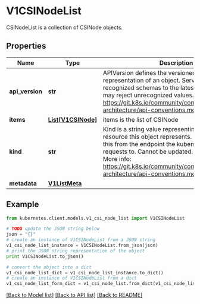 # V1CSINodeList

CSINodeList is a collection of CSINode objects.

## Properties
Name | Type | Description | Notes
------------ | ------------- | ------------- | -------------
**api_version** | **str** | APIVersion defines the versioned schema of this representation of an object. Servers should convert recognized schemas to the latest internal value, and may reject unrecognized values. More info: https://git.k8s.io/community/contributors/devel/sig-architecture/api-conventions.md#resources | [optional] 
**items** | [**List[V1CSINode]**](V1CSINode.md) | items is the list of CSINode | 
**kind** | **str** | Kind is a string value representing the REST resource this object represents. Servers may infer this from the endpoint the kubernetes.client submits requests to. Cannot be updated. In CamelCase. More info: https://git.k8s.io/community/contributors/devel/sig-architecture/api-conventions.md#types-kinds | [optional] 
**metadata** | [**V1ListMeta**](V1ListMeta.md) |  | [optional] 

## Example

```python
from kubernetes.client.models.v1_csi_node_list import V1CSINodeList

# TODO update the JSON string below
json = "{}"
# create an instance of V1CSINodeList from a JSON string
v1_csi_node_list_instance = V1CSINodeList.from_json(json)
# print the JSON string representation of the object
print V1CSINodeList.to_json()

# convert the object into a dict
v1_csi_node_list_dict = v1_csi_node_list_instance.to_dict()
# create an instance of V1CSINodeList from a dict
v1_csi_node_list_form_dict = v1_csi_node_list.from_dict(v1_csi_node_list_dict)
```
[[Back to Model list]](../README.md#documentation-for-models) [[Back to API list]](../README.md#documentation-for-api-endpoints) [[Back to README]](../README.md)


